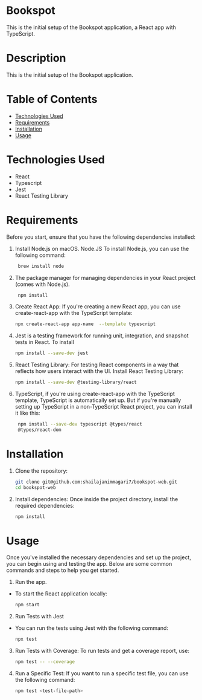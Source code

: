 # Bookspot

This is the initial setup of the Bookspot application, a React app with TypeScript.

# Description

This is the initial setup of the Bookspot application.

# Table of Contents

- [Technologies Used](#technologies-used)
- [Requirements](#requirements)
- [Installation](#installation)
- [Usage](#usage)

# Technologies Used

- React
- Typescript
- Jest
- React Testing Library

# Requirements

Before you start, ensure that you have the following dependencies installed:

1.  Install Node.js on macOS. Node.JS
    To install Node.js, you can use the following command:

    ```bash
     brew install node
    ```

2.  The package manager for managing dependencies in your React project (comes with Node.js).

    ```bash
     npm install
    ```

3.  Create React App:
    If you're creating a new React app, you can use create-react-app with the TypeScript template:

    ```bash
    npx create-react-app app-name  --template typescript
    ```

4.  Jest is a testing framework for running unit, integration, and snapshot tests in React. To install
    ```bash
    npm install --save-dev jest
    ```
5.  React Testing Library: For testing React components in a way that reflects how users interact with the UI.
    Install React Testing Library:
    ```bash
    npm install --save-dev @testing-library/react

    ```

6.  TypeScript, if you're using create-react-app with the TypeScript template, TypeScript is automatically set up. But if you're manually setting up TypeScript in a non-TypeScript React project, you can install it like this:
    ```bash
     npm install --save-dev typescript @types/react
     @types/react-dom
    ```

# Installation

1. Clone the repository:

   ```bash
   git clone git@github.com:shailajanimmagari7/bookspot-web.git
   cd bookspot-web
   ```

2. Install dependencies:
   Once inside the project directory, install the required dependencies:
   ```bash
   npm install
   ```

# Usage

Once you've installed the necessary dependencies and set up the project, you can begin using and testing the app. Below are some common commands and steps to help you get started.

1. Run the app.

- To start the React application locally:

  ```bash
  npm start

  ```

2.  Run Tests with Jest

- You can run the tests using Jest with the following command:
  ```bash
  npx test
  ```

3. Run Tests with Coverage:
   To run tests and get a coverage report, use:
   ```bash
   npm test -- --coverage
   ```
4. Run a Specific Test:
   If you want to run a specific test file, you can use the following command:
   ```bash
   npm test <test-file-path>
   ```
